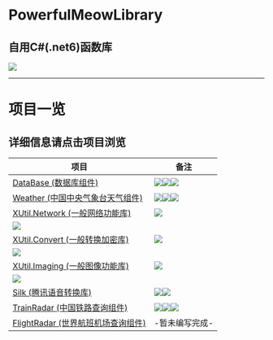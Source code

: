 # PowerfulMeowLibrary
## 自用C#(.net6)函数库

![](https://img.shields.io/github/languages/code-size/DavidSciMeow/PowerfulMeowLibrary)

-----
# 项目一览
## 详细信息请点击项目浏览
|项目|备注|
|---|---|
|[DataBase (数据库组件)](https://github.com/DavidSciMeow/PowerfulMeowLibrary/tree/master/Meow.DataBase)|![](https://img.shields.io/nuget/dt/Electronicute.Meow.DataBase)![](https://img.shields.io/nuget/vpre/Electronicute.Meow.DataBase?label=NuGet%20Version)[![](https://github.com/DavidSciMeow/PowerfulMeowLibrary/actions/workflows/Db.yml/badge.svg?branch=master)](https://github.com/DavidSciMeow/PowerfulMeowLibrary/actions/workflows/Db.yml)|
|[Weather (中国中央气象台天气组件)](https://github.com/DavidSciMeow/PowerfulMeowLibrary/tree/master/Meow.Weather)|![](https://img.shields.io/nuget/dt/Electronicute.Meow.Weather)![](https://img.shields.io/nuget/vpre/Electronicute.Meow.Weather?label=NuGet%20Version)[![](https://github.com/DavidSciMeow/PowerfulMeowLibrary/actions/workflows/Weather.yml/badge.svg?branch=master)](https://github.com/DavidSciMeow/PowerfulMeowLibrary/actions/workflows/Weather.yml)|
|[XUtil.Network (一般网络功能库)](https://github.com/DavidSciMeow/PowerfulMeowLibrary/tree/master/Meow.Util.Core)|![](https://img.shields.io/nuget/vpre/Electronicute.XUtil.Network?label=NuGet%20Version)
![](https://img.shields.io/nuget/dt/Electronicute.XUtil.Network?label=Nuget%20Download)|
|[XUtil.Convert (一般转换加密库)](https://github.com/DavidSciMeow/PowerfulMeowLibrary/tree/master/Meow.Util.Core)|![](https://img.shields.io/nuget/vpre/Electronicute.XUtil.Convert?label=NuGet%20Version)
![](https://img.shields.io/nuget/dt/Electronicute.XUtil.Convert?label=Nuget%20Download)|
|[XUtil.Imaging (一般图像功能库)](https://github.com/DavidSciMeow/PowerfulMeowLibrary/tree/master/Meow.Util.Core)|![](https://img.shields.io/nuget/vpre/Electronicute.XUtil.Imaging?label=NuGet%20Version)
![](https://img.shields.io/nuget/dt/Electronicute.XUtil.Imaging?label=Nuget%20Download)|
|[Silk (腾讯语音转换库)](https://github.com/DavidSciMeow/PowerfulMeowLibrary/tree/master/Meow.Voice.Silk)|![](https://img.shields.io/nuget/dt/Electronicute.Meow.Voice.Silk)![](https://img.shields.io/nuget/vpre/Electronicute.Meow.Voice.Silk?label=NuGet%20Version)|
|[TrainRadar (中国铁路查询组件)](https://github.com/DavidSciMeow/PowerfulMeowLibrary/tree/master/Meow.TrainRadar)|![](https://img.shields.io/nuget/dt/Electronicute.Meow.TrainRadar)![](https://img.shields.io/nuget/vpre/Electronicute.Meow.TrainRadar?label=NuGet%20Version)[![](https://github.com/DavidSciMeow/PowerfulMeowLibrary/actions/workflows/TrainRadar.yml/badge.svg?branch=master)](https://github.com/DavidSciMeow/PowerfulMeowLibrary/actions/workflows/TrainRadar.yml)|
|[FlightRadar (世界航班机场查询组件)](https://github.com/DavidSciMeow/PowerfulMeowLibrary/tree/master/Meow.FlightRadar)|-暂未编写完成-|

